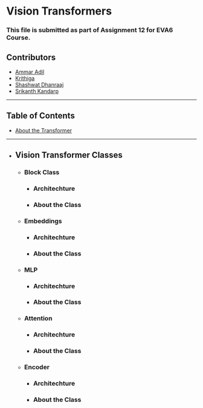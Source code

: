 # Vision Transformers
### This file is submitted as part of Assignment 12 for EVA6 Course.
## Contributors

* [Ammar Adil](https://github.com/adilsammar)
* [Krithiga](https://github.com/BottleSpink)
* [Shashwat Dhanraaj](https://github.com/sdhanraaj12)
* [Srikanth Kandarp](https://github.com/Srikanth-Kandarp)
---
## Table of Contents
  - [About the Transformer](#about-the-model)

---



* ## <b>Vision Transformer Classes</b>



  * ### <b>Block Class</b>

    * ### Architechture
    * ### About the Class
  * ### <b>Embeddings </b>
    * ### Architechture
    * ### About the Class
  * ### <b>MLP</b>

    * ### Architechture
    * ### About the Class
  * ### <b>Attention</b>

    * ### Architechture
    * ### About the Class
  * ### <b>Encoder</b>

    * ### Architechture

    * ### About the Class
